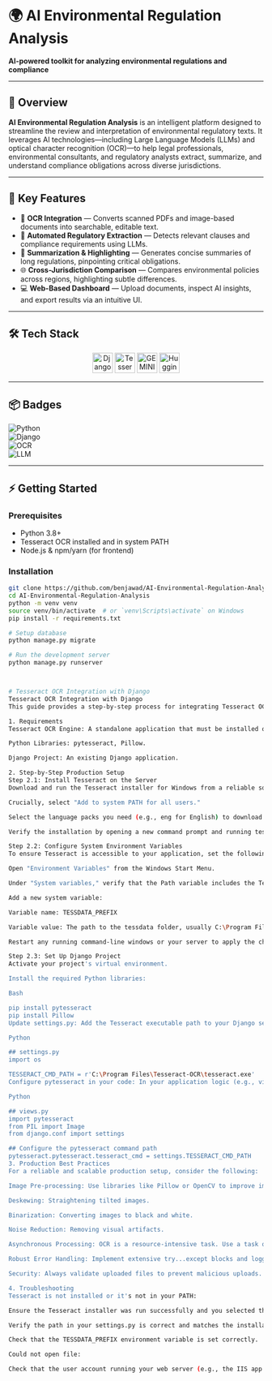 # 🌍 AI Environmental Regulation Analysis

**AI-powered toolkit for analyzing environmental regulations and compliance**

---

## 🔎 Overview

**AI Environmental Regulation Analysis** is an intelligent platform designed to streamline the review and interpretation of environmental regulatory texts. It leverages AI technologies—including Large Language Models (LLMs) and optical character recognition (OCR)—to help legal professionals, environmental consultants, and regulatory analysts extract, summarize, and understand compliance obligations across diverse jurisdictions.

---

## 🚀 Key Features

- 📝 **OCR Integration** — Converts scanned PDFs and image-based documents into searchable, editable text.  
- 🤖 **Automated Regulatory Extraction** — Detects relevant clauses and compliance requirements using LLMs.  
- 📌 **Summarization & Highlighting** — Generates concise summaries of long regulations, pinpointing critical obligations.  
- 🌐 **Cross-Jurisdiction Comparison** — Compares environmental policies across regions, highlighting subtle differences.  
- 💻 **Web-Based Dashboard** — Upload documents, inspect AI insights, and export results via an intuitive UI.  

---

## 🛠️ Tech Stack

<p align="center">
  <img src="https://www.djangoproject.com/m/img/logos/django-logo-negative.png" alt="Django" height="40"/>
  <img src="https://upload.wikimedia.org/wikipedia/commons/6/6a/Tesseract_OCR_logo_%28Google%29.png" alt="Tesseract OCR" height="40"/>
  <img src="https://upload.wikimedia.org/wikipedia/commons/6/69/GEMINI_Logo.svg" alt="GEMINI" height="40"/>
  <img src="https://huggingface.co/front/assets/huggingface_logo.svg" alt="Hugging Face" height="40"/>
</p>

---

## 📦 Badges

![Python](https://img.shields.io/badge/Python-3.8+-blue?logo=python)  
![Django](https://img.shields.io/badge/Django-Backend-green?logo=django)  
![OCR](https://img.shields.io/badge/Tesseract-OCR-orange?logo=google)  
![LLM](https://img.shields.io/badge/AI-LLM-yellow?logo=openai)  

---

## ⚡ Getting Started

### Prerequisites
- Python 3.8+  
- Tesseract OCR installed and in system PATH  
- Node.js & npm/yarn (for frontend)  

### Installation

```bash
git clone https://github.com/benjawad/AI-Environmental-Regulation-Analysis.git
cd AI-Environmental-Regulation-Analysis
python -m venv venv
source venv/bin/activate  # or `venv\Scripts\activate` on Windows
pip install -r requirements.txt

# Setup database
python manage.py migrate

# Run the development server
python manage.py runserver



# Tesseract OCR Integration with Django 
Tesseract OCR Integration with Django
This guide provides a step-by-step process for integrating Tesseract OCR into a Django project for a production environment on Windows. It covers the installation, configuration, and best practices for reliable text extraction from images.

1. Requirements
Tesseract OCR Engine: A standalone application that must be installed on the Windows server.

Python Libraries: pytesseract, Pillow.

Django Project: An existing Django application.

2. Step-by-Step Production Setup
Step 2.1: Install Tesseract on the Server
Download and run the Tesseract installer for Windows from a reliable source like the UB Mannheim GitHub repository. During installation:

Crucially, select "Add to system PATH for all users."

Select the language packs you need (e.g., eng for English) to download the necessary .traineddata files.

Verify the installation by opening a new command prompt and running tesseract --version.

Step 2.2: Configure System Environment Variables
To ensure Tesseract is accessible to your application, set the following system variables:

Open "Environment Variables" from the Windows Start Menu.

Under "System variables," verify that the Path variable includes the Tesseract installation directory (e.g., C:\Program Files\Tesseract-OCR).

Add a new system variable:

Variable name: TESSDATA_PREFIX

Variable value: The path to the tessdata folder, usually C:\Program Files\Tesseract-OCR\tessdata. This tells Tesseract where to find language data.

Restart any running command-line windows or your server to apply the changes.

Step 2.3: Set Up Django Project
Activate your project's virtual environment.

Install the required Python libraries:

Bash

pip install pytesseract
pip install Pillow
Update settings.py: Add the Tesseract executable path to your Django settings for robust configuration.

Python

## settings.py
import os

TESSERACT_CMD_PATH = r'C:\Program Files\Tesseract-OCR\tesseract.exe'
Configure pytesseract in your code: In your application logic (e.g., views.py), use the settings variable to specify the Tesseract command path. This is a best practice for production environments.

Python

## views.py
import pytesseract
from PIL import Image
from django.conf import settings

## Configure the pytesseract command path
pytesseract.pytesseract.tesseract_cmd = settings.TESSERACT_CMD_PATH
3. Production Best Practices
For a reliable and scalable production setup, consider the following:

Image Pre-processing: Use libraries like Pillow or OpenCV to improve image quality before OCR. Common techniques include:

Deskewing: Straightening tilted images.

Binarization: Converting images to black and white.

Noise Reduction: Removing visual artifacts.

Asynchronous Processing: OCR is a resource-intensive task. Use a task queue like Celery with a message broker (e.g., RabbitMQ or Redis) to run the OCR process in the background. This prevents your web server from blocking and ensures a smooth user experience.

Robust Error Handling: Implement extensive try...except blocks and logging to capture and handle any failures during the OCR process, file I/O, or image processing.

Security: Always validate uploaded files to prevent malicious uploads. Store them securely and delete temporary files after processing.

4. Troubleshooting
Tesseract is not installed or it's not in your PATH:

Ensure the Tesseract installer was run successfully and you selected the "Add to system PATH" option.

Verify the path in your settings.py is correct and matches the installation location.

Check that the TESSDATA_PREFIX environment variable is set correctly.

Could not open file:

Check that the user account running your web server (e.g., the IIS app pool user) has read and write permissions to the folders where images are stored and processed.







